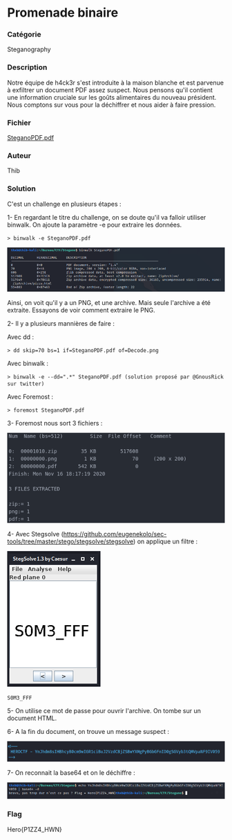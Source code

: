 # Promenade binaire

### Catégorie

Steganography

### Description

Notre équipe de h4ck3r s'est introduite à la maison blanche et est parvenue à exfiltrer un document PDF assez suspect. Nous pensons qu'il contient une information cruciale sur les goûts alimentaires du nouveau président. Nous comptons sur vous pour la déchiffrer et nous aider à faire pression.
### Fichier

[SteganoPDF.pdf](Steganography/PromenadeBinaire/SteganoPDF.pdf)

### Auteur

Thib

### Solution

C'est un challenge en plusieurs étapes : 

1- En regardant le titre du challenge, on se doute qu'il va falloir utiliser binwalk. On ajoute la paramètre -e pour extraire les données.
```
> binwalk -e SteganoPDF.pdf
```
![Binwalk](Steganography/PromenadeBinaire/data/binwalk.png) 

Ainsi, on voit qu'il y a un PNG, et une archive. Mais seule l'archive a été extraite. Essayons de voir comment extraire le PNG.

2- Il y a plusieurs mannières de faire : 

Avec dd :
```
> dd skip=70 bs=1 if=SteganoPDF.pdf of=Decode.png
```
Avec binwalk :
```
> binwalk -e --dd=".*" SteganoPDF.pdf (solution proposé par @GnousRick sur twitter)
```
Avec Foremost :
```
> foremost SteganoPDF.pdf
```

3- Foremost nous sort 3 fichiers : 

![Foremost](Steganography/PromenadeBinaire/data/foremost_extract.png)

4- Avec Stegsolve (https://github.com/eugenekolo/sec-tools/tree/master/stego/stegsolve/stegsolve) on applique un filtre : 

![Stegsolve](Steganography/PromenadeBinaire/data/stegsolve.png)

```
S0M3_FFF
```

5- On utilise ce mot de passe pour ouvrir l'archive. On tombe sur un document HTML.

6- A la fin du document, on trouve un message suspect :

![B64](Steganography/PromenadeBinaire/data/b64.png)

7- On reconnait la base64 et on le déchiffre :

![Flag](Steganography/PromenadeBinaire/data/flag.png)


### Flag

Hero{P1ZZ4_HWN}